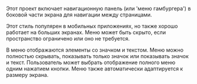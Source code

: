 Этот проект включает навигационную панель (или 'меню гамбургера') в боковой части экрана для навигации между страницами.

Этот стиль популярен в мобильных приложениях, но также хорошо работает на больших экранах. Меню может быть скрыто, если пространство ограничено или оно не требуется.

В меню отображаются элементы со значком и текстом. Меню можно полностью скрывать, показывать только значок или показывать значок и текст. Пользователь может выбрать отображение полного меню одним нажатием кнопки. Меню также автоматически адаптируется к размеру экрана.